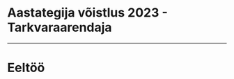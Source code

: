 # Aastategija võistlus 2023 - Tarkvaraarendaja
----------------------------------------------
# Eeltöö
